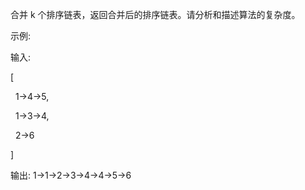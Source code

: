 合并 k 个排序链表，返回合并后的排序链表。请分析和描述算法的复杂度。

示例:

输入:

[

  1->4->5,
  
  1->3->4,
  
  2->6
  
]

输出: 1->1->2->3->4->4->5->6
